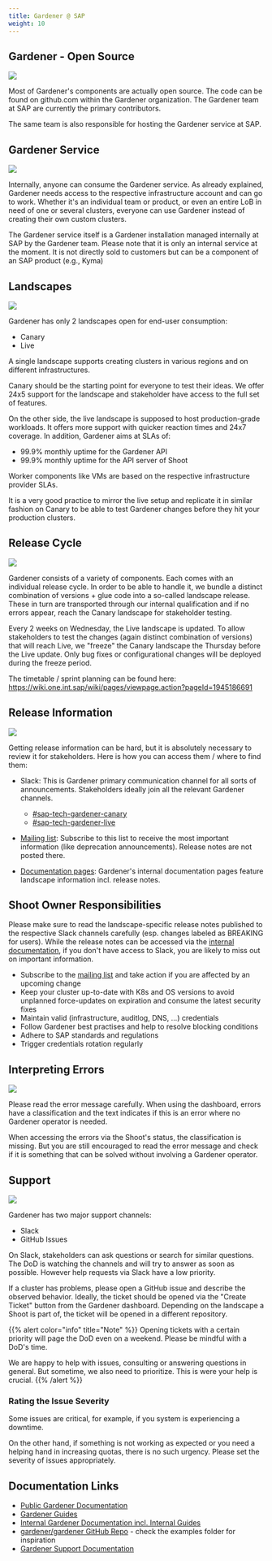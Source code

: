 ```yaml
---
title: Gardener @ SAP
weight: 10
---
```


## Gardener - Open Source

![](./images/open-source.png)

Most of Gardener's components are actually open source. The code can be found on github.com within the Gardener organization. The Gardener team at SAP are currently the primary contributors. 

The same team is also responsible for hosting the Gardener service at SAP.

## Gardener Service

![](./images/gardener-service.png)

Internally, anyone can consume the Gardener service. As already explained, Gardener needs access to the respective infrastructure account and can go to work. Whether it's an individual team or product, or even an entire LoB in need of one or several clusters, everyone can use Gardener instead of creating their own custom clusters.

The Gardener service itself is a Gardener installation managed internally at SAP by the Gardener team. Please note that it is only an internal service at the moment. It is not directly sold to customers but can be a component of an SAP product (e.g., Kyma)

## Landscapes

![](./images/landscapes.png)

Gardener has only 2 landscapes open for end-user consumption:
- Canary
- Live

A single landscape supports creating clusters in various regions and on different infrastructures.

Canary should be the starting point for everyone to test their ideas. We offer 24x5 support for the landscape and stakeholder have access to the full set of features.

On the other side, the live landscape is supposed to host production-grade workloads. It offers more support with quicker reaction times and 24x7 coverage. In addition, Gardener aims at SLAs of:
- 99.9% monthly uptime for the Gardener API
- 99.9% monthly uptime for the API server of Shoot

Worker components like VMs are based on the respective infrastructure provider SLAs.

It is a very good practice to mirror the live setup and replicate it in similar fashion on Canary to be able to test Gardener changes before they hit your production clusters.

## Release Cycle

![](./images/release-cycle.png)

Gardener consists of a variety of components. Each comes with an individual release cycle. In order to be able to handle it, we bundle a distinct combination of versions + glue code into a so-called landscape release. These in turn are transported through our internal qualification and if no errors appear, reach the Canary landscape for stakeholder testing.

Every 2 weeks on Wednesday, the Live landscape is updated. To allow stakeholders to test the changes (again distinct combination of versions) that will reach Live, we "freeze" the Canary landscape the Thursday before the Live update. Only bug fixes or configurational changes will be deployed during the freeze period. 

The timetable / sprint planning can be found here: https://wiki.one.int.sap/wiki/pages/viewpage.action?pageId=1945186691

## Release Information

![](./images/responsibilities.png)

Getting release information can be hard, but it is absolutely necessary to review it for stakeholders. Here is how you can access them / where to find them:

- Slack: This is Gardener primary communication channel for all sorts of announcements. Stakeholders ideally join all the relevant Gardener channels.
    - [#sap-tech-gardener-canary](https://sap-ti.slack.com/archives/CBV3JS9S4)
    - [#sap-tech-gardener-live](https://sap-ti.slack.com/archives/CBVQLMS6N)

- [Mailing list](https://listserv.sap.corp/mailman/listinfo/kubernetes-users): Subscribe to this list to receive the most important information (like deprecation announcements). Release notes are not posted there.

- [Documentation pages](https://github.tools.sap/kubernetes/documentation/blob/master/website/documentation/landscapes/_index.md): Gardener's internal documentation pages feature landscape information incl. release notes.

## Shoot Owner Responsibilities

Please make sure to read the landscape-specific release notes published to the respective Slack channels carefully (esp. changes labeled as BREAKING for users). While the release notes can be accessed via the [internal documentation](https://github.tools.sap/kubernetes/documentation/blob/master/website/documentation/landscapes/_index.md), if you don't have access to Slack, you are likely to miss out on important information.

- Subscribe to the [mailing list](https://listserv.sap.corp/mailman/listinfo/kubernetes-users) and take action if you are affected by an upcoming change
- Keep your cluster up-to-date with K8s and OS versions to avoid unplanned force-updates on expiration and consume the latest security fixes
- Maintain valid (infrastructure, auditlog, DNS, ...) credentials
- Follow Gardener best practises and help to resolve blocking conditions
- Adhere to SAP standards and regulations
- Trigger credentials rotation regularly

## Interpreting Errors

![](./images/interpreting-errors.png)

Please read the error message carefully. When using the dashboard, errors have a classification and the text indicates if this is an error where no Gardener operator is needed.

When accessing the errors via the Shoot's status, the classification is missing. But you are still encouraged to read the error message and check if it is something that can be solved without involving a Gardener operator.

## Support

![](./images/support.png)

Gardener has two major support channels:
- Slack
- GitHub Issues

On Slack, stakeholders can ask questions or search for similar questions. The DoD is watching the channels and will try to answer as soon as possible. However help requests via Slack have a low priority.

If a cluster has problems, please open a GitHub issue and describe the observed behavior. Ideally, the ticket should be opened via the "Create Ticket" button from the Gardener dashboard. Depending on the landscape a Shoot is part of, the ticket will be opened in a different repository.

{{% alert color="info"  title="Note" %}}
Opening tickets with a certain priority will page the DoD even on a weekend. Please be mindful with a DoD's time.

We are happy to help with issues, consulting or answering questions in general. But sometime, we also need to prioritize. This is were your help is crucial.
{{% /alert %}}

### Rating the Issue Severity

Some issues are critical, for example, if you system is experiencing a downtime.

On the other hand, if something is not working as expected or you need a helping hand in increasing quotas, there is no such urgency. Please set the severity of issues appropriately.

## Documentation Links

- [Public Gardener Documentation](https://gardener.cloud/)
- [Gardener Guides](https://gardener.cloud/docs/guides/)
- [Internal Gardener Documentation incl. Internal Guides](https://gardener.cloud.sap/)
- [gardener/gardener GitHub Repo](https://github.com/gardener/gardener) - check the examples folder for inspiration
- [Gardener Support Documentation](https://wiki.one.int.sap/wiki/display/Kubernetes/Gardener+Support)
